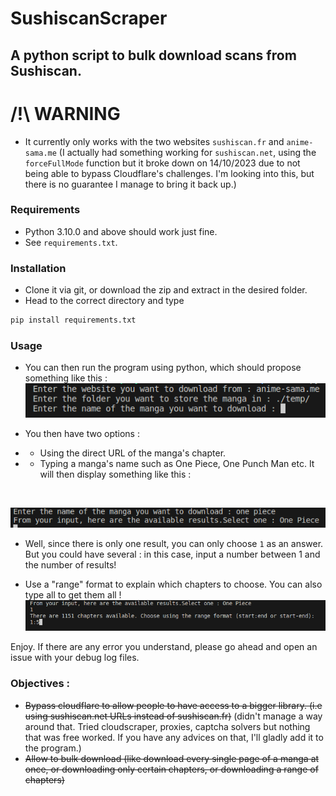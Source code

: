 # SushiscanScraper
## A python script to bulk download scans from Sushiscan.


# /!\ WARNING

- It currently only works with the two websites `sushiscan.fr` and `anime-sama.me` (I actually had something working for `sushiscan.net`, using the `forceFullMode` function but it broke down on 14/10/2023 due to not being able to bypass Cloudflare's challenges. I'm looking into this, but there is no guarantee I manage to bring it back up.)

### Requirements 
- Python 3.10.0 and above should work just fine.
- See `requirements.txt`.
### Installation

- Clone it via git, or download the zip and extract in the desired folder. 
- Head to the correct directory and type
```ps
pip install requirements.txt
```
### Usage

- You can then run the program using python, which should propose something like this : 
![scraperexample](./examples/scraper_intro.png)

- You then have two options :
 - - Using the direct URL of the manga's chapter.
 - - Typing a manga's name such as One Piece, One Punch Man etc. It will then display something like this :
 <br/>

![byname.png](./examples/byname.png)
- Well, since there is only one result, you can only choose `1` as an answer. But you could have several : in this case, input a number between 1 and the number of results!

- Use a "range" format to explain which chapters to choose. You can also type all to get them all !
![chapterrange.png](./examples/chapterrange.png)

Enjoy. If there are any error you understand, please go ahead and open an issue with your debug log files.

### Objectives :

- ~~Bypass cloudflare to allow people to have access to a bigger library. (i.e using sushiscan.net URLs instead of sushiscan.fr)~~ (didn't manage a way around that. Tried cloudscraper, proxies, captcha solvers but nothing that was free worked. If you have any advices on that, I'll gladly add it to the program.)
- ~~Allow to bulk download (like download every single page of a manga at once, or downloading only certain chapters, or downloading a range of chapters)~~